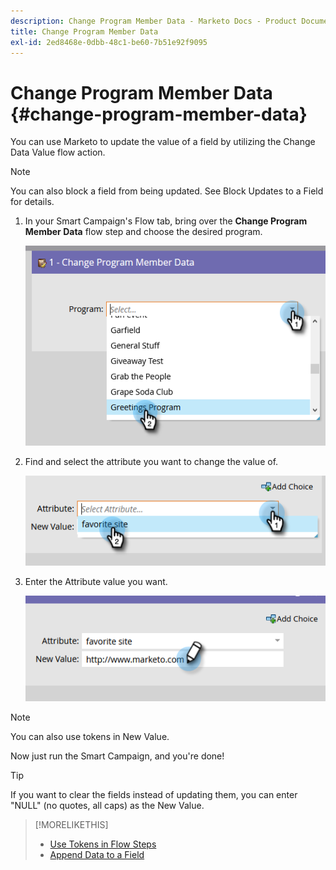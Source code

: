 ```yaml
---
description: Change Program Member Data - Marketo Docs - Product Documentation
title: Change Program Member Data
exl-id: 2ed8468e-0dbb-48c1-be60-7b51e92f9095
---
```

# Change Program Member Data {#change-program-member-data}

You can use Marketo to update the value of a field by utilizing the Change Data Value flow action.

>[!NOTE]
>
>You can also block a field from being updated. See Block Updates to a Field for details.

1. In your Smart Campaign's Flow tab, bring over the **Change Program Member Data** flow step and choose the desired program.

   ![](assets/change-program-member-data-1.png)

1. Find and select the attribute you want to change the value of.

   ![](assets/change-program-member-data-2.png)

1. Enter the Attribute value you want.

   ![](assets/change-program-member-data-3.png)

>[!NOTE]
>
>You can also use tokens in New Value.

Now just run the Smart Campaign, and you're done!

>[!TIP]
>
>If you want to clear the fields instead of updating them, you can enter "NULL" (no quotes, all caps) as the New Value.

>[!MORELIKETHIS]
>
>* [Use Tokens in Flow Steps](/help/marketo/product-docs/core-marketo-concepts/smart-campaigns/flow-actions/use-tokens-in-flow-steps.md)
>* [Append Data to a Field](/help/marketo/product-docs/core-marketo-concepts/smart-campaigns/flow-actions/append-data-to-a-field.md)
